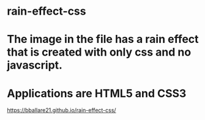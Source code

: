 # rain-effect-css

# The image in the file has a rain effect that is created with only css and no javascript.

# Applications are HTML5 and CSS3

https://bballare21.github.io/rain-effect-css/